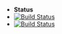 #

- **Status**
- [![Build Status](http://34.132.157.180:8080/buildStatus/icon?job=instavote%2Fresult-build&subject=Build)](http://34.132.157.180:8080/job/instavote/job/result-build/)
- [![Build Status](http://34.132.157.180:8080/buildStatus/icon?job=instavote%2Fresult-test&subject=Test)](http://34.132.157.180:8080/job/instavote/job/result-test/)
